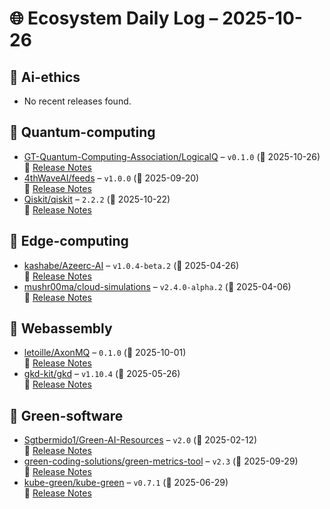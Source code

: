 # 🌐 Ecosystem Daily Log – 2025-10-26

## 🔹 Ai-ethics
- No recent releases found.

## 🔹 Quantum-computing
- [GT-Quantum-Computing-Association/LogicalQ](https://github.com/GT-Quantum-Computing-Association/LogicalQ/releases/tag/v0.1.0) – `v0.1.0` (📅 2025-10-26)  
  🔗 [Release Notes](https://github.com/GT-Quantum-Computing-Association/LogicalQ/releases/tag/v0.1.0)
- [4thWaveAI/feeds](https://github.com/4thWaveAI/feeds/releases/tag/v1.0.0) – `v1.0.0` (📅 2025-09-20)  
  🔗 [Release Notes](https://github.com/4thWaveAI/feeds/releases/tag/v1.0.0)
- [Qiskit/qiskit](https://github.com/Qiskit/qiskit/releases/tag/2.2.2) – `2.2.2` (📅 2025-10-22)  
  🔗 [Release Notes](https://github.com/Qiskit/qiskit/releases/tag/2.2.2)

## 🔹 Edge-computing
- [kashabe/Azeerc-AI](https://github.com/kashabe/Azeerc-AI/releases/tag/v1.0.4-beta.2) – `v1.0.4-beta.2` (📅 2025-04-26)  
  🔗 [Release Notes](https://github.com/kashabe/Azeerc-AI/releases/tag/v1.0.4-beta.2)
- [mushr00ma/cloud-simulations](https://github.com/mushr00ma/cloud-simulations/releases/tag/v2.4.0-alpha.2) – `v2.4.0-alpha.2` (📅 2025-04-06)  
  🔗 [Release Notes](https://github.com/mushr00ma/cloud-simulations/releases/tag/v2.4.0-alpha.2)

## 🔹 Webassembly
- [letoille/AxonMQ](https://github.com/letoille/AxonMQ/releases/tag/0.1.0) – `0.1.0` (📅 2025-10-01)  
  🔗 [Release Notes](https://github.com/letoille/AxonMQ/releases/tag/0.1.0)
- [gkd-kit/gkd](https://github.com/gkd-kit/gkd/releases/tag/v1.10.4) – `v1.10.4` (📅 2025-05-26)  
  🔗 [Release Notes](https://github.com/gkd-kit/gkd/releases/tag/v1.10.4)

## 🔹 Green-software
- [Sgtbermido1/Green-AI-Resources](https://github.com/Sgtbermido1/Green-AI-Resources/releases/tag/v2.0) – `v2.0` (📅 2025-02-12)  
  🔗 [Release Notes](https://github.com/Sgtbermido1/Green-AI-Resources/releases/tag/v2.0)
- [green-coding-solutions/green-metrics-tool](https://github.com/green-coding-solutions/green-metrics-tool/releases/tag/v2.3) – `v2.3` (📅 2025-09-29)  
  🔗 [Release Notes](https://github.com/green-coding-solutions/green-metrics-tool/releases/tag/v2.3)
- [kube-green/kube-green](https://github.com/kube-green/kube-green/releases/tag/v0.7.1) – `v0.7.1` (📅 2025-06-29)  
  🔗 [Release Notes](https://github.com/kube-green/kube-green/releases/tag/v0.7.1)